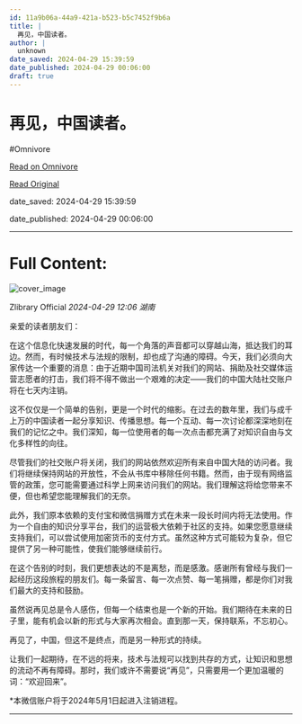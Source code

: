 ```yaml
---
id: 11a9b06a-44a9-421a-b523-b5c7452f9b6a
title: |
  再见，中国读者。
author: |
  unknown
date_saved: 2024-04-29 15:39:59
date_published: 2024-04-29 00:06:00
draft: true
---
```


# 再见，中国读者。
#Omnivore

[Read on Omnivore](https://omnivore.app/me/-18f2b5f0936)

[Read Original](https://mp.weixin.qq.com/s/uD8jdSb3bGRB7yZK4_BZIw)

date_saved: 2024-04-29 15:39:59

date_published: 2024-04-29 00:06:00

--- 

# Full Content: 

![cover_image](https://proxy-prod.omnivore-image-cache.app/0x0,sxmdcx7fVKRk52663JARShe3MYrGDyi-j3ZvyWrCoeNM/https://mmbiz.qpic.cn/mmbiz_jpg/LnqibuvWdQcAYVrKFdNMMu0JtqbdfGyQnWrn8p8P06jvdrN7W9UeiaH2aMbjYKloevvSzFF63OY4jjRI5D5zCURQ/0?wx_fmt=jpeg) 

 Zlibrary Official _2024-04-29 12:06_ _湖南_ 

亲爱的读者朋友们：

 在这个信息化快速发展的时代，每一个角落的声音都可以穿越山海，抵达我们的耳边。然而，有时候技术与法规的限制，却也成了沟通的障碍。今天，我们必须向大家传达一个重要的消息：由于近期中国司法机关对我们的网站、捐助及社交媒体运营志愿者的打击，我们将不得不做出一个艰难的决定——我们的中国大陆社交账户将在七天内注销。

 这不仅仅是一个简单的告别，更是一个时代的缩影。在过去的数年里，我们与成千上万的中国读者一起分享知识、传播思想。每一个互动、每一次讨论都深深地刻在我们的记忆之中。我们深知，每一位使用者的每一次点击都充满了对知识自由与文化多样性的向往。

 尽管我们的社交账户将关闭，我们的网站依然欢迎所有来自中国大陆的访问者。我们将继续保持网站的开放性，不会从书库中移除任何书籍。然而，由于现有网络监管的政策，您可能需要通过科学上网来访问我们的网站。我们理解这将给您带来不便，但也希望您能理解我们的无奈。

 此外，我们原本依赖的支付宝和微信捐赠方式在未来一段长时间内将无法使用。作为一个自由的知识分享平台，我们的运营极大依赖于社区的支持。如果您愿意继续支持我们，可以尝试使用加密货币的支付方式。虽然这种方式可能较为复杂，但它提供了另一种可能性，使我们能够继续前行。

 在这个告别的时刻，我们更想表达的不是离愁，而是感激。感谢所有曾经与我们一起经历这段旅程的朋友们。每一条留言、每一次点赞、每一笔捐赠，都是你们对我们最大的支持和鼓励。

 虽然说再见总是令人感伤，但每一个结束也是一个新的开始。我们期待在未来的日子里，能有机会以新的形式与大家再次相会。直到那一天，保持联系，不忘初心。

 再见了，中国，但这不是终点，而是另一种形式的持续。

让我们一起期待，在不远的将来，技术与法规可以找到共存的方式，让知识和思想的流动不再有障碍。那时，我们或许不需要说“再见”，只需要用一个更加温暖的词：“欢迎回来”。

\*本微信账户将于2024年5月1日起进入注销进程。  

---

